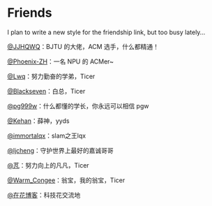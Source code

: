 # Friends

I plan to write a new style for the friendship link, but too busy lately… 

[@JJHQWQ](https://jjhqaq.com/)：BJTU 的大佬，ACM 选手，什么都精通！

[@Phoenix-ZH](http://phoenix-zh.cn/)：一名 NPU 的 ACMer~

[@Lwq](http://lwqqaq.cn/)：努力勤奋的学弟，Ticer

[@Blackseven](https://blackseven.top/)：白总，Ticer

[@pg999w](https://blog.pg999w.top/)：什么都懂的学长，你永远可以相信 pgw

[@Kehan](https://blog.kehan.xyz/)：薛神，yyds

[@immortalqx](https://immortalqx.github.io/)：slam之王lqx

[@ljcheng](https://www.ljcheng.cc/)：守护世界上最好的嘉诚哥哥

[@芃](https://bzpovo.xyz/)：努力向上的凡凡，Ticer

[@Warm_Congee](http://warmcongee.com/)：翁宝，我的翁宝，Ticer

[@在花博客](https://www.vzaihua.com)：科技花交流地